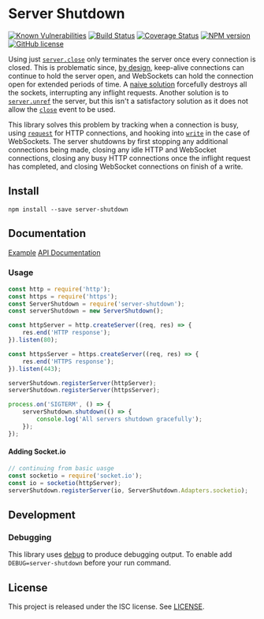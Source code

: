 # Server Shutdown

[![Known Vulnerabilities](https://snyk.io/test/github/mitmaro/node-server-shutdown/badge.svg)](https://snyk.io/test/github/mitmaro/node-server-shutdown)
[![Build Status](https://travis-ci.org/MitMaro/node-server-shutdown.svg?branch=master)](https://travis-ci.org/MitMaro/node-server-shutdown)
[![Coverage Status](https://coveralls.io/repos/github/MitMaro/node-server-shutdown/badge.svg?branch=master)](https://coveralls.io/github/MitMaro/node-server-shutdown?branch=master)
[![NPM version](https://img.shields.io/npm/v/server-shutdown.svg)](https://www.npmjs.com/package/server-shutdown)
[![GitHub license](https://img.shields.io/badge/license-ISC-blue.svg)](https://raw.githubusercontent.com/MitMaro/node-server-shutdown/master/LICENSE.md)

Using just [`server.close`][1] only terminates the server once every connection is closed. This is problematic since,
[by design][2], keep-alive connections can continue to hold the server open, and WebSockets can hold the connection open
for extended periods of time. A [naive solution][3] forcefully destroys all the sockets, interrupting any inflight requests.
Another solution is to [`server.unref`][4] the server, but this isn't a satisfactory solution as it does not allow the
[`close`][5] event to be used.

This library solves this problem by tracking when a connection is busy, using [`request`][6] for HTTP connections, and hooking
into [`write`][7] in the case of WebSockets. The server shutdowns by first stopping any additional connections being made,
closing any idle HTTP and WebSocket connections, closing any busy HTTP connections once the inflight request has completed, and
closing WebSocket connections on finish of a write. 

## Install

    npm install --save server-shutdown

## Documentation

[Example][9]
[API Documentation][10]

### Usage

```javascript
const http = require('http');
const https = require('https');
const ServerShutdown = require('server-shutdown');
const serverShutdown = new ServerShutdown();

const httpServer = http.createServer((req, res) => {
    res.end('HTTP response');
}).listen(80);

const httpsServer = https.createServer((req, res) => {
    res.end('HTTPS response');
}).listen(443);

serverShutdown.registerServer(httpServer);
serverShutdown.registerServer(httpsServer);

process.on('SIGTERM', () => {
    serverShutdown.shutdown(() => {
        console.log('All servers shutdown gracefully');
    });
});
```

#### Adding Socket.io

```javascript
// continuing from basic uasge
const socketio = require('socket.io');
const io = socketio(httpServer);
serverShutdown.registerServer(io, ServerShutdown.Adapters.socketio);
```

## Development

### Debugging

This library uses [debug][8] to produce debugging output. To enable add `DEBUG=server-shutdown` before
your run command.

## License

This project is released under the ISC license. See [LICENSE](LICENSE.md).


[1]: https://nodejs.org/api/http.html#http_server_close_callback
[2]: https://github.com/nodejs/node/issues/2642
[3]: https://github.com/isaacs/server-destroy
[4]: https://nodejs.org/api/net.html#net_server_unref
[5]: https://nodejs.org/api/http.html#http_event_close
[6]: https://nodejs.org/api/http.html#http_event_request
[7]: https://nodejs.org/api/http.html#http_response_write_chunk_encoding_callback
[8]: https://github.com/visionmedia/debug
[9]: example/README.md
[10]: http://www.mitmaro.ca/node-server-shutdown/
